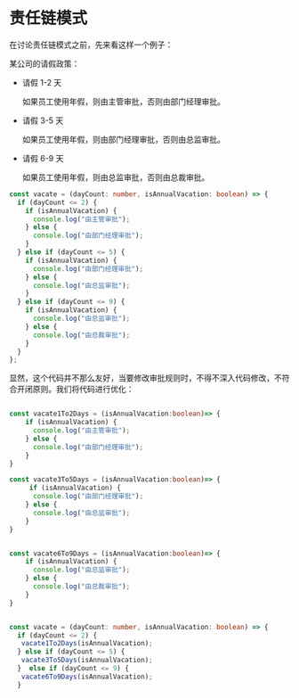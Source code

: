 # 责任链模式

在讨论责任链模式之前，先来看这样一个例子：

某公司的请假政策：

- 请假 1-2 天

  如果员工使用年假，则由主管审批，否则由部门经理审批。

- 请假 3-5 天

  如果员工使用年假，则由部门经理审批，否则由总监审批。

- 请假 6-9 天

  如果员工使用年假，则由总监审批，否则由总裁审批。

```ts
const vacate = (dayCount: number, isAnnualVacation: boolean) => {
  if (dayCount <= 2) {
    if (isAnnualVacation) {
      console.log("由主管审批");
    } else {
      console.log("由部门经理审批");
    }
  } else if (dayCount <= 5) {
    if (isAnnualVacation) {
      console.log("由部门经理审批");
    } else {
      console.log("由总监审批");
    }
  } else if (dayCount <= 9) {
    if (isAnnualVacation) {
      console.log("由总监审批");
    } else {
      console.log("由总裁审批");
    }
  }
};
```

显然，这个代码并不那么友好，当要修改审批规则时，不得不深入代码修改，不符合开闭原则。我们将代码进行优化：

```ts

const vacate1To2Days = (isAnnualVacation:boolean)=> {
    if (isAnnualVacation) {
      console.log("由主管审批");
    } else {
      console.log("由部门经理审批");
    }
}

const vacate3To5Days = (isAnnualVacation:boolean)=> {
     if (isAnnualVacation) {
      console.log("由部门经理审批");
    } else {
      console.log("由总监审批");
    }
}


const vacate6To9Days = (isAnnualVacation:boolean)=> {
    if (isAnnualVacation) {
      console.log("由总监审批");
    } else {
      console.log("由总裁审批");
    }
}


const vacate = (dayCount: number, isAnnualVacation: boolean) => {
  if (dayCount <= 2) {
   vacate1To2Days(isAnnualVacation);
  } else if (dayCount <= 5) {
   vacate3To5Days(isAnnualVacation);
  }  else if (dayCount <= 9) {
   vacate6To9Days(isAnnualVacation);
  }
```

